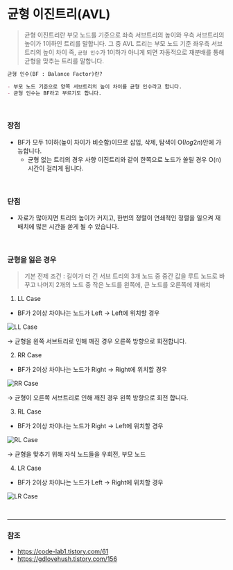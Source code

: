 # 균형 이진트리(AVL)
> 균형 이진트리란 부모 노드를 기준으로 좌측 서브트리의 높이와 우측 서브트리의 높이가 1이하인 트리를 말합니다. 그 중 AVL 트리는 부모 노드 기준 좌우측 서브 트리의 높이 차이 즉, `균형 인수`가 1이하가 아니게 되면 자동적으로 재분배를 통해 균형을 맞추는 트리를 말합니다.
```md
균형 인수(BF : Balance Factor)란?

- 부모 노드 기준으로 양쪽 서브트리의 높이 차이를 균형 인수라고 합니다.
- 균형 인수는 BF라고 부르기도 합니다.
```

<br>

### 장점
- BF가 모두 1이하(높이 차이가 비슷함)이므로 삽입, 삭제, 탐색이 O($log2n$)안에 가능합니다.
    - 균형 없는 트리의 경우 사향 이진트리와 같이 한쪽으로 노드가 쏠릴 경우 O(n) 시간이 걸리게 됩니다.

<br>

### 단점
- 자료가 많아지면 트리의 높이가 커지고, 한번의 정렬이 연쇄적인 정렬을 일으켜 재배치에 많은 시간을 쏟게 될 수 있습니다.

<br>

### 균형을 잃은 경우
> 기본 전제 조건 : 길이가 더 긴 서브 트리의 3개 노드 중 중간 값을 루트 노드로 바꾸고 나머지 2개의 노드 중 작은 노드를 왼쪽에, 큰 노드를 오른쪽에 재배치
> 

1. LL Case
- BF가 2이상 차이나는 노드가 Left → Left에 위치할 경우

![LL Case](https://github.com/junhong625/junhong625.github.io/assets/83000975/435b737d-517b-48a6-b2d8-be6beeae2f1e)

→ 균형을 왼쪽 서브트리로 인해 깨진 경우 오른쪽 방향으로 회전합니다.

2. RR Case
- BF가 2이상 차이나는 노드가 Right → Right에 위치할 경우

![RR Case](https://github.com/junhong625/junhong625.github.io/assets/83000975/be3576e3-e529-45cb-831e-3964fd2c78e2)

→ 균형이 오른쪽 서브트리로 인해 깨진 경우 왼쪽 방향으로 회전 합니다.

3. RL Case
- BF가 2이상 차이나는 노드가 Right → Left에 위치할 경우

![RL Case](https://github.com/junhong625/junhong625.github.io/assets/83000975/b26c9a0d-2ca2-439c-8643-9b9c19c69f1d)

→ 균형을 맞추기 위해 자식 노드들을 우회전, 부모 노드

4. LR Case
- BF가 2이상 차이나는 노드가 Left → Right에 위치할 경우

![LR Case](https://github.com/junhong625/junhong625.github.io/assets/83000975/db421feb-b4cd-4215-9cb2-b3c0203c8505)

<br>

---

### 참조
- https://code-lab1.tistory.com/61
- https://gdlovehush.tistory.com/156
